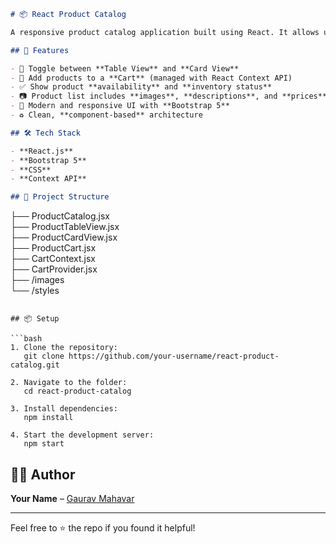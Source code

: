 ```markdown
# 📦 React Product Catalog

A responsive product catalog application built using React. It allows users to browse products, view them in different layouts (table or card), and manage a shopping cart.

## 🚀 Features

- 🔄 Toggle between **Table View** and **Card View**
- 🛒 Add products to a **Cart** (managed with React Context API)
- ✅ Show product **availability** and **inventory status**
- 📷 Product list includes **images**, **descriptions**, and **prices**
- 🎨 Modern and responsive UI with **Bootstrap 5**
- ♻️ Clean, **component-based** architecture

## 🛠️ Tech Stack

- **React.js**
- **Bootstrap 5**
- **CSS**
- **Context API**

## 📁 Project Structure

```
├── ProductCatalog.jsx <br/>
├── ProductTableView.jsx <br/>
├── ProductCardView.jsx <br/>
├── ProductCart.jsx <br/>
├── CartContext.jsx <br/>
├── CartProvider.jsx <br/>
├── /images <br/>
└── /styles <br/>
```

## 📦 Setup

```bash
1. Clone the repository:
   git clone https://github.com/your-username/react-product-catalog.git

2. Navigate to the folder:
   cd react-product-catalog

3. Install dependencies:
   npm install

4. Start the development server:
   npm start
```

## 🧑‍💻 Author

**Your Name** – [Gaurav Mahavar](https://github.com/gaurav-209)

---

Feel free to ⭐ the repo if you found it helpful!
```
